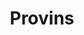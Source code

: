 ---
guid: "6d41ac641213"
title: "Provins"
latlng: "48.560759, 3.291555"
youtubeId: "4FIzezsKb58" 
---